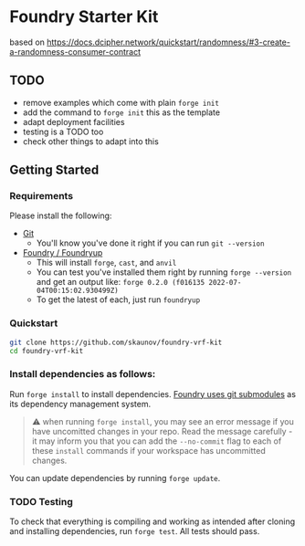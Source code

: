 # Foundry Starter Kit
based on <https://docs.dcipher.network/quickstart/randomness/#3-create-a-randomness-consumer-contract>

## TODO
- remove examples which come with plain `forge init`
- add the command to `forge init` this as the template
- adapt deployment facilities
- testing is a TODO too
- check other things to adapt into this

## Getting Started

### Requirements

Please install the following:

- [Git](https://git-scm.com/book/en/v2/Getting-Started-Installing-Git)
  - You'll know you've done it right if you can run `git --version`
- [Foundry / Foundryup](https://github.com/gakonst/foundry)
  - This will install `forge`, `cast`, and `anvil`
  - You can test you've installed them right by running `forge --version` and get an output like: `forge 0.2.0 (f016135 2022-07-04T00:15:02.930499Z)`
  - To get the latest of each, just run `foundryup`

### Quickstart

```sh
git clone https://github.com/skaunov/foundry-vrf-kit
cd foundry-vrf-kit
```

### Install dependencies as follows:

Run `forge install` to install dependencies. [Foundry uses git submodules](https://book.getfoundry.sh/projects/dependencies) as its dependency management system.

> ⚠️  when running `forge install`, you may see an error message if you have uncomitted changes in your repo.  Read the message carefully - it may inform you that you can add the `--no-commit` flag to each of these `install` commands if your workspace has uncommitted changes.

You can update dependencies by running `forge update`.

### TODO Testing
To check that everything is compiling and working as intended after cloning and installing dependencies, run `forge test`. All tests should pass.
